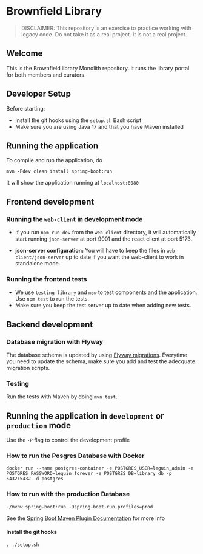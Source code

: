 # Brownfield Library

> DISCLAIMER: This repository is an exercise to practice working with legacy code. Do not take it as a real project. It is not a real project.

## Welcome

This is the Brownfield library Monolith repository. It runs the library portal for both members and curators.

## Developer Setup

Before starting:
- Install the git hooks using the `setup.sh` Bash script
- Make sure you are using Java 17 and that you have Maven installed

## Running the application

To compile and run the application, do

```
mvn -Pdev clean install spring-boot:run
```

It will show the application running at `localhost:8080`

## Frontend development

### Running the `web-client` in development mode

- If you run `npm run dev` from the `web-client` directory, it will automatically start running `json-server` at port 9001 and the react client at port 5173. 

- **json-server configuration:** You will have to keep the files in `web-client/json-server` up to date if you want the web-client to work in standalone mode.

### Running the frontend tests

- We use `testing library` and `msw` to test components and the application. Use `npm test` to run the tests.
- Make sure you keep the test server up to date when adding new tests.

## Backend development

### Database migration with Flyway

The database schema is updated by using [Flyway migrations](https://docs.spring.io/spring-boot/docs/2.0.0.M5/reference/html/howto-database-initialization.html#howto-execute-flyway-database-migrations-on-startup). Everytime you need to update the schema, make sure you add and test the adecquate migration scripts.

### Testing

Run the tests with Maven by doing `mvn test`.

## Running the application in `development` or `production` mode

Use the `-P` flag to control the development profile

### How to run the Posgres Database with Docker

```
docker run --name postgres-container -e POSTGRES_USER=leguin_admin -e POSTGRES_PASSWORD=leguin_forever -e POSTGRES_DB=library_db -p 5432:5432 -d postgres
```

### How to run with the production Database

```
./mvnw spring-boot:run -Dspring-boot.run.profiles=prod
```

See the [Spring Boot Maven Plugin Documentation](https://docs.spring.io/spring-boot/docs/current/maven-plugin/reference/htmlsingle/#run.examples.specify-active-profiles) for more info

#### Install the git hooks

```
. ./setup.sh
```